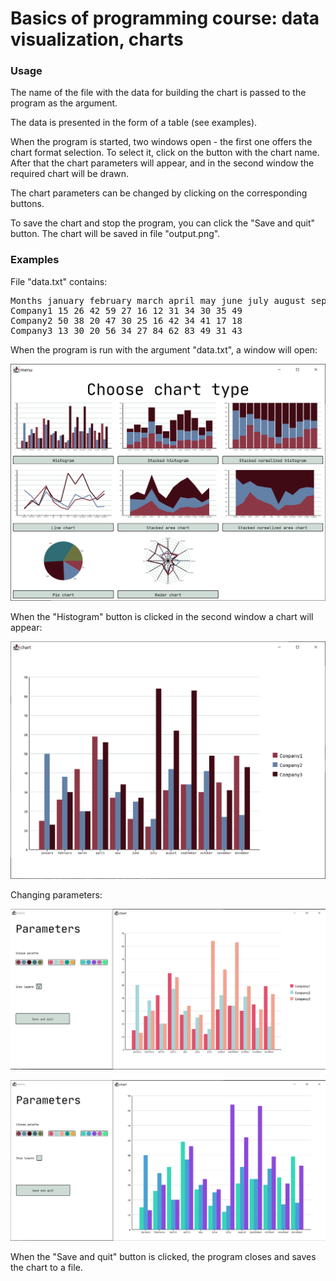 # Basics of programming course: data visualization, charts

### Usage

The name of the file with the data for building the chart
is passed to the program as the argument.

The data is presented in the form of a table (see examples).

When the program is started, two windows open - the first one offers 
the chart format selection. To select it, click on the button with the chart
name. After that the chart parameters will appear, and
in the second window the required chart will be drawn.

The chart parameters can be changed by clicking on the 
corresponding buttons.

To save the chart and stop the program, you can click the "Save and quit" 
button. The chart will be saved in file "output.png".

### Examples

File "data.txt" contains:

<pre>
Months january february march april may june july august september october november december
Company1 15 26 42 59 27 16 12 31 34 30 35 49
Company2 50 38 20 47 30 25 16 42 34 41 17 18
Company3 13 30 20 56 34 27 84 62 83 49 31 43
</pre>

When the program is run with the argument "data.txt", a window will open:

![image](./pictures/1.png)

When the "Histogram" button is clicked in the second window a chart will appear:

![image](./pictures/2.png)

Changing parameters:

![image](./pictures/3.png)

![image](./pictures/4.png)

When the "Save and quit" button is clicked, the program closes and saves the chart to a file.